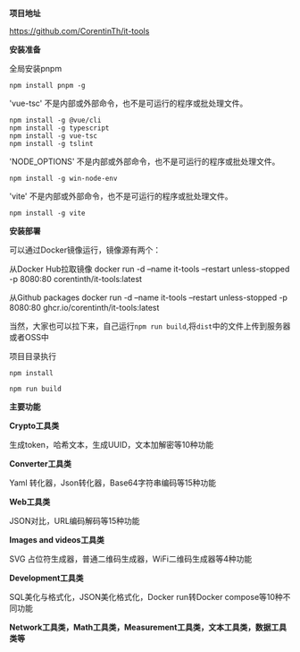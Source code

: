 **项目地址**

https://github.com/CorentinTh/it-tools

**安装准备**

全局安装pnpm

```
npm install pnpm -g
```

'vue-tsc' 不是内部或外部命令，也不是可运行的程序或批处理文件。

```
npm install -g @vue/cli
npm install -g typescript
npm install -g vue-tsc
npm install -g tslint
```

'NODE_OPTIONS' 不是内部或外部命令，也不是可运行的程序或批处理文件。

```
npm install -g win-node-env
```

'vite' 不是内部或外部命令，也不是可运行的程序或批处理文件。

```
npm install -g vite
```

**安装部署**

可以通过Docker镜像运行，镜像源有两个：

从Docker Hub拉取镜像
docker run -d –name it-tools –restart unless-stopped -p 8080:80 corentinth/it-tools:latest

从Github packages
docker run -d –name it-tools –restart unless-stopped -p 8080:80 ghcr.io/corentinth/it-tools:latest

当然，大家也可以拉下来，自己运行`npm run build`,将`dist`中的文件上传到服务器或者OSS中



项目目录执行

```
npm install

npm run build
```



**主要功能**

**Crypto工具类**

生成token，哈希文本，生成UUID，文本加解密等10种功能

**Converter工具类**

Yaml 转化器，Json转化器，Base64字符串编码等15种功能

**Web工具类**

JSON对比，URL编码解码等15种功能

**Images and videos工具类**

SVG 占位符生成器，普通二维码生成器，WiFi二维码生成器等4种功能

**Development工具类**

SQL美化与格式化，JSON美化格式化，Docker run转Docker compose等10种不同功能

**Network工具类，Math工具类，Measurement工具类，文本工具类，数据工具类等**